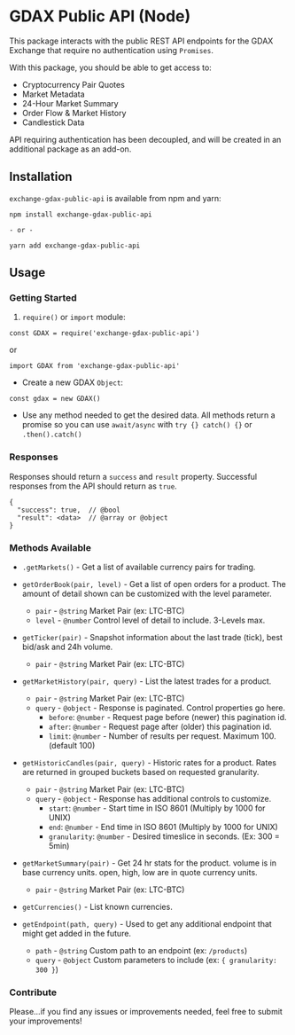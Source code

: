 # GDAX Public API (Node)

This package interacts with the public REST API endpoints for the GDAX Exchange that require no authentication using `Promises`.

With this package, you should be able to get access to:
* Cryptocurrency Pair Quotes
* Market Metadata
* 24-Hour Market Summary
* Order Flow & Market History
* Candlestick Data

API requiring authentication has been decoupled, and will be created in an additional package as an add-on.

## Installation

`exchange-gdax-public-api` is available from npm and yarn:

```
npm install exchange-gdax-public-api

- or -

yarn add exchange-gdax-public-api
```

## Usage

### Getting Started

1. `require()` or `import` module:
```
const GDAX = require('exchange-gdax-public-api')
```
or
```
import GDAX from 'exchange-gdax-public-api'
```

- Create a new GDAX `Object`:
```
const gdax = new GDAX()
```

- Use any method needed to get the desired data.
All methods return a promise so you can use `await/async` with `try {} catch() {}` or `.then().catch()`

### Responses

Responses should return a `success` and `result` property. Successful responses from the API should return as `true`.

```
{
  "success": true,  // @bool
  "result": <data>  // @array or @object
}
```

### Methods Available

- `.getMarkets()` - Get a list of available currency pairs for trading.

- `getOrderBook(pair, level)` - Get a list of open orders for a product. The amount of detail shown can be customized with the level parameter.
  - `pair` - `@string` Market Pair (ex: LTC-BTC)
  - `level` - `@number` Control level of detail to include. 3-Levels max.

- `getTicker(pair)` - Snapshot information about the last trade (tick), best bid/ask and 24h volume.
  - `pair` - `@string` Market Pair (ex: LTC-BTC)

- `getMarketHistory(pair, query)` - List the latest trades for a product.
  - `pair` - `@string` Market Pair (ex: LTC-BTC)
  - `query` - `@object` - Response is paginated. Control properties go here.
    - `before`: `@number` - Request page before (newer) this pagination id.
    - `after`: `@number` - Request page after (older) this pagination id.
    - `limit`: `@number` - Number of results per request. Maximum 100. (default 100)

- `getHistoricCandles(pair, query)` - Historic rates for a product. Rates are returned in grouped buckets based on requested granularity.
  - `pair` - `@string` Market Pair (ex: LTC-BTC)
  - `query` - `@object` - Response has additional controls to customize.
    - `start`: `@number` - Start time in ISO 8601 (Multiply by 1000 for UNIX)
    - `end`: `@number` - End time in ISO 8601 (Multiply by 1000 for UNIX)
    - `granularity`: `@number` - Desired timeslice in seconds. (Ex: 300 = 5min)

- `getMarketSummary(pair)` - Get 24 hr stats for the product. volume is in base currency units. open, high, low are in quote currency units.
  - `pair` - `@string` Market Pair (ex: LTC-BTC)

- `getCurrencies()` - List known currencies.

- `getEndpoint(path, query)` - Used to get any additional endpoint that might get added in the future.
  - `path` - `@string` Custom path to an endpoint (ex: `/products`)
  - `query` - `@object` Custom parameters to include (ex: `{ granularity: 300 }`)

### Contribute

Please...if you find any issues or improvements needed, feel free to submit your improvements!
